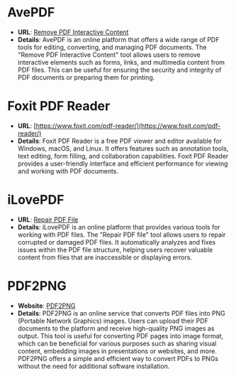 # **AvePDF**
  - **URL**: [Remove PDF Interactive Content](https://www.avepdf.com/remove-pdf-interactive-content)
  - **Details**: AvePDF is an online platform that offers a wide range of PDF tools for editing, converting, and managing PDF documents. The "Remove PDF Interactive Content" tool allows users to remove interactive elements such as forms, links, and multimedia content from PDF files. This can be useful for ensuring the security and integrity of PDF documents or preparing them for printing.


# **Foxit PDF Reader**
  - **URL**: [https://www.foxit.com/pdf-reader/](https://www.foxit.com/pdf-reader/)
  - **Details**: Foxit PDF Reader is a free PDF viewer and editor available for Windows, macOS, and Linux. It offers features such as annotation tools, text editing, form filling, and collaboration capabilities. Foxit PDF Reader provides a user-friendly interface and efficient performance for viewing and working with PDF documents.


# **iLovePDF**
  - **URL**: [Repair PDF File](https://www.ilovepdf.com/repair-pdf)
  - **Details**: iLovePDF is an online platform that provides various tools for working with PDF files. The "Repair PDF file" tool allows users to repair corrupted or damaged PDF files. It automatically analyzes and fixes issues within the PDF file structure, helping users recover valuable content from files that are inaccessible or displaying errors.


# PDF2PNG

- **Website**: [PDF2PNG](https://pdf2png.com/)
- **Details**: PDF2PNG is an online service that converts PDF files into PNG (Portable Network Graphics) images. Users can upload their PDF documents to the platform and receive high-quality PNG images as output. This tool is useful for converting PDF pages into image format, which can be beneficial for various purposes such as sharing visual content, embedding images in presentations or websites, and more. PDF2PNG offers a simple and efficient way to convert PDFs to PNGs without the need for additional software installation.
